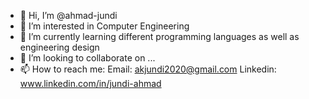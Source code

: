 - 👋 Hi, I’m @ahmad-jundi
- 👀 I’m interested in Computer Engineering
- 🌱 I’m currently learning different programming languages as well as engineering design
- 💞️ I’m looking to collaborate on ...
- 📫 How to reach me: Email: akjundi2020@gmail.com    Linkedin: www.linkedin.com/in/jundi-ahmad

<!---
ahmad-jundi/ahmad-jundi is a ✨ special ✨ repository because its `README.md` (this file) appears on your GitHub profile.
You can click the Preview link to take a look at your changes.
--->
